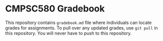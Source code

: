 # CMPSC580 Gradebook

This repository contains `gradebook.md` file where individuals can locate grades for assignments. To pull over any updated grades, use `git pull` in this repository. You will never have to push to this repository.

